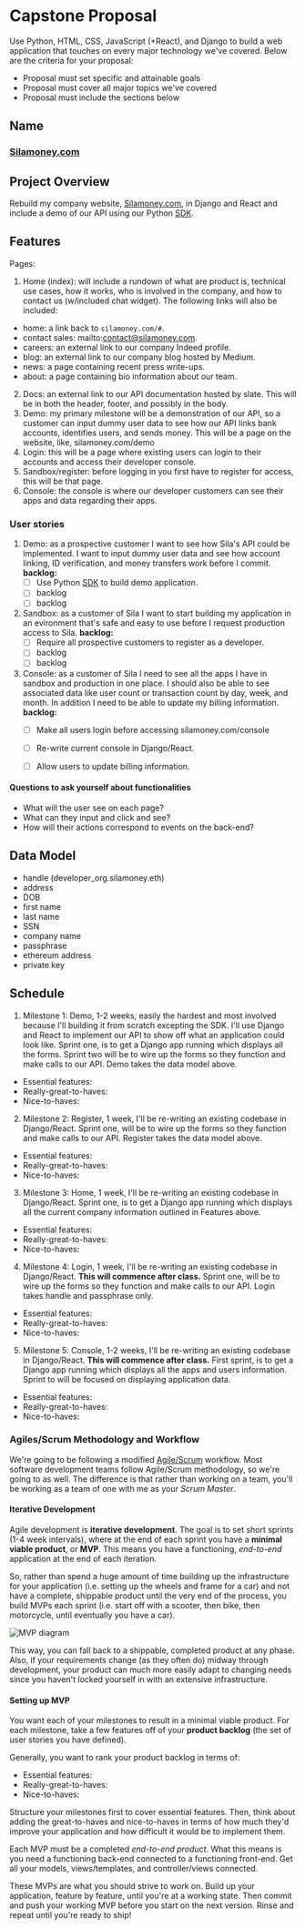 # Capstone Proposal

  Use Python, HTML, CSS, JavaScript (+React), and Django to build a web application that touches on every major technology we've covered. Below are the criteria for your proposal: 
- Proposal must set specific and attainable goals
- Proposal must cover all major topics we've covered
- Proposal must include the sections below


## Name
### [Silamoney.com](https://www.silamoney.com)


## Project Overview
Rebuild my company website, [Silamoney.com](https://www.silamoney.com), in Django and React and include a demo of our API using our Python [SDK](https://github.com/Sila-Money/Sila-Python).


## Features
Pages:
1. Home (index): will include a rundown of what are product is, technical use cases, how it works, who is involved in the company, and how to contact us (w/included chat widget). The following links will also be included:
  * home: a link back to `silamoney.com/#`.
  * contact sales: mailto:contact@silamoney.com.
  * careers: an external link to our company Indeed profile.
  * blog: an external link to our company blog hosted by Medium.
  * news: a page containing recent press write-ups.
  * about: a page containing bio information about our team.
2. Docs: an external link to our API documentation hosted by slate. This will be in both the header, footer, and possibly in the body.
3. Demo: my primary milestone will be a demonstration of our API, so a customer can input dummy user data to see how our API links bank accounts, identifies users, and sends money. This will be a page on the website, like, silamoney.com/demo
4. Login: this will be a page where existing users can login to their accounts and access their developer console.
5. Sandbox/register: before logging in you first have to register for access, this will be that page.
6. Console: the console is where our developer customers can see their apps and data regarding their apps.


### User stories
1. Demo: as a prospective customer I want to see how Sila's API could be implemented. I want to input dummy user data and see how account linking, ID verification, and money transfers work before I commit.
**backlog:**
   - [ ] Use Python [SDK](https://github.com/Sila-Money/Sila-Python) to build demo application.
   - [ ] backlog 
   - [ ] backlog

2. Sandbox: as a customer of Sila I want to start building my application in an evironment that's safe and easy to use before I request production access to Sila.
**backlog:**
   - [ ] Require all prospective customers to register as a developer.
   - [ ] backlog
   - [ ] backlog

3. Console: as a customer of Sila I need to see all the apps I have in sandbox and production in one place. I should also be able to see associated data like user count or transaction count by day, week, and month. In addition I need to be able to update my billing information.
**backlog:**
   - [ ] Make all users login before accessing silamoney.com/console
   - [ ] Re-write current console in Django/React.
   - [ ] Allow users to update billing information.


#### Questions to ask yourself about functionalities

- What will the user see on each page? 
- What can they input and click and see? 
- How will their actions correspond to events on the back-end?

## Data Model
- handle (developer_org.silamoney.eth)
- address
- DOB
- first name
- last name
- SSN
- company name
- passphrase
- ethereum address
- private key


## Schedule
1. Milestone 1: Demo, 1-2 weeks, easily the hardest and most involved because I'll building it from scratch excepting the SDK. I'll use Django and React to implement our API to show off what an application could look like. Sprint one, is to get a Django app running which displays all the forms. Sprint two will be to wire up the forms so they function and make calls to our API. Demo takes the data model above.
  * Essential features:
  * Really-great-to-haves:
  * Nice-to-haves:


2. Milestone 2: Register, 1 week, I'll be re-writing an existing codebase in Django/React. Sprint one, will be to wire up the forms so they function and make calls to our API. Register takes the data model above.
  * Essential features:
  * Really-great-to-haves:
  * Nice-to-haves:


3. Milestone 3: Home, 1 week, I'll be re-writing an existing codebase in Django/React. Sprint one, is to get a Django app running which displays all the current company information outlined in Features above.
  * Essential features:
  * Really-great-to-haves:
  * Nice-to-haves:


4. Milestone 4: Login, 1 week, I'll be re-writing an existing codebase in Django/React. **This will commence after class.** Sprint one, will be to wire up the forms so they function and make calls to our API. Login takes handle and passphrase only.
  * Essential features:
  * Really-great-to-haves:
  * Nice-to-haves:


5. Milestone 5: Console, 1-2 weeks, I'll be re-writing an existing codebase in Django/React. **This will commence after class.** First sprint, is to get a Django app running which displays all the apps and users information. Sprint to will be focused on displaying application data.
  * Essential features:
  * Really-great-to-haves:
  * Nice-to-haves:



### Agiles/Scrum Methodology and Workflow
We're going to be following a modified [Agile/Scrum](https://linchpinseo.com/the-agile-method/) workflow. Most software development teams follow Agile/Scrum methodology, so we're going to as well. The difference is that rather than working on a team, you'll be working as a team of one with me as your *Scrum Master*. 

#### Iterative Development
Agile development is **iterative development**. The goal is to set short sprints (1-4 week intervals), where at the end of each sprint you have a **minimal viable product**, or **MVP**. This means you have a functioning, *end-to-end* application at the end of each iteration.

So, rather than spend a huge amount of time building up the infrastructure for your application (i.e. setting up the wheels and frame for a car) and not have a complete, shippable product until the very end of the process, you build MVPs each sprint (i.e. start off with a scooter, then bike, then motorcycle, until eventually you have a car). 

![MVP diagram](./Making-sense-of-MVP-.jpg)

This way, you can fall back to a shippable, completed product at any phase. Also, if your requirements change (as they often do) midway through development, your product can much more easily adapt to changing needs since you haven't locked yourself in with an extensive infrastructure.

#### Setting up MVP
You want each of your milestones to result in a minimal viable product. For each milestone, take a few features off of your **product backlog** (the set of user stories you have defined). 

Generally, you want to rank your product backlog in terms of:

- Essential features:
- Really-great-to-haves:
- Nice-to-haves:

Structure your milestones first to cover essential features. Then, think about adding the great-to-haves and nice-to-haves in terms of how much they'd improve your application and how difficult it would be to implement them.

Each MVP must be a completed *end-to-end product*. What this means is you need a functioning back-end connected to a functioning front-end. Get all your models, views/templates, and controller/views connected.

These MVPs are what you should strive to work on. Build up your application, feature by feature, until you're at a working state. Then commit and push your working MVP before you start on the next version. Rinse and repeat until you're ready to ship!